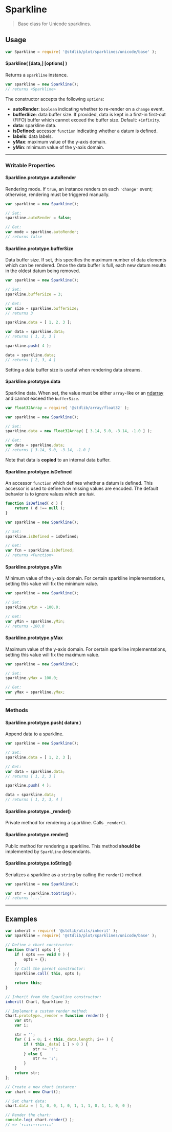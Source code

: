 <!--

@license Apache-2.0

Copyright (c) 2018 The Stdlib Authors.

Licensed under the Apache License, Version 2.0 (the "License");
you may not use this file except in compliance with the License.
You may obtain a copy of the License at

   http://www.apache.org/licenses/LICENSE-2.0

Unless required by applicable law or agreed to in writing, software
distributed under the License is distributed on an "AS IS" BASIS,
WITHOUT WARRANTIES OR CONDITIONS OF ANY KIND, either express or implied.
See the License for the specific language governing permissions and
limitations under the License.

-->

# Sparkline

> Base class for Unicode sparklines.

<section class="usage">

## Usage

```javascript
var Sparkline = require( '@stdlib/plot/sparklines/unicode/base' );
```

#### Sparkline( \[data,] \[options] )

Returns a `sparkline` instance.

```javascript
var sparkline = new Sparkline();
// returns <Sparkline>
```

The constructor accepts the following `options`:

-   **autoRender**: `boolean` indicating whether to re-render on a `change` event.
-   **bufferSize**: data buffer size. If provided,  data is kept in a first-in first-out (FIFO) buffer which cannot exceed the buffer size. Default: `+infinity`.
-   **data**: sparkline data.
-   **isDefined**: accessor `function` indicating whether a datum is defined.
-   **labels**: data labels.
-   **yMax**: maximum value of the y-axis domain.
-   **yMin**: minimum value of the y-axis domain.

* * *

### Writable Properties

<a name="prop-auto-render"></a>

#### Sparkline.prototype.autoRender

Rendering mode. If `true`, an instance renders on each `'change'` event; otherwise, rendering must be triggered manually.

```javascript
var sparkline = new Sparkline();

// Set:
sparkline.autoRender = false;

// Get:
var mode = sparkline.autoRender;
// returns false
```

<a name="prop-buffer-size"></a>

#### Sparkline.prototype.bufferSize

Data buffer size. If set, this specifies the maximum number of data elements which can be rendered. Once the data buffer is full, each new datum results in the oldest datum being removed.

```javascript
var sparkline = new Sparkline();

// Set:
sparkline.bufferSize = 3;

// Get:
var size = sparkline.bufferSize;
// returns 3

sparkline.data = [ 1, 2, 3 ];

var data = sparkline.data;
// returns [ 1, 2, 3 ]

sparkline.push( 4 );

data = sparkline.data;
// returns [ 2, 3, 4 ]
```

Setting a data buffer size is useful when rendering data streams.

<a name="prop-data"></a>

#### Sparkline.prototype.data

Sparkline data. When set, the value must be either `array`-like or an [ndarray][@stdlib/ndarray/ctor] and cannot exceed the `bufferSize`.

```javascript
var Float32Array = require( '@stdlib/array/float32' );

var sparkline = new Sparkline();

// Set:
sparkline.data = new Float32Array( [ 3.14, 5.0, -3.14, -1.0 ] );

// Get:
var data = sparkline.data;
// returns [ 3.14, 5.0, -3.14, -1.0 ]
```

Note that data is **copied** to an internal data buffer.

<a name="prop-is-defined"></a>

#### Sparkline.prototype.isDefined

An accessor `function` which defines whether a datum is defined. This accessor is used to define how missing values are encoded. The default behavior is to ignore values which are `NaN`.

```javascript
function isDefined( d ) {
    return ( d !== null );
}

var sparkline = new Sparkline();

// Set:
sparkline.isDefined = isDefined;

// Get:
var fcn = sparkline.isDefined;
// returns <Function>
```

<a name="prop-y-min"></a>

#### Sparkline.prototype.yMin

Minimum value of the `y`-axis domain. For certain sparkline implementations, setting this value will fix the minimum value.

```javascript
var sparkline = new Sparkline();

// Set:
sparkline.yMin = -100.0;

// Get:
var yMin = sparkline.yMin;
// returns -100.0
```

<a name="prop-y-max"></a>

#### Sparkline.prototype.yMax

Maximum value of the y-axis domain. For certain sparkline implementations, setting this value will fix the maximum value.

```javascript
var sparkline = new Sparkline();

// Set:
sparkline.yMax = 100.0;

// Get:
var yMax = sparkline.yMax;
```

* * *

### Methods

<a name="method-push"></a>

#### Sparkline.prototype.push( datum )

Append data to a sparkline.

```javascript
var sparkline = new Sparkline();

// Set:
sparkline.data = [ 1, 2, 3 ];

// Get:
var data = sparkline.data;
// returns [ 1, 2, 3 ]

sparkline.push( 4 );

data = sparkline.data;
// returns [ 1, 2, 3, 4 ]
```

<a name="method-render-private"></a>

#### Sparkline.prototype._render()

Private method for rendering a sparkline. Calls `_render()`.

<a name="method-render"></a>

#### Sparkline.prototype.render()

Public method for rendering a sparkline. This method **should be** implemented by `Sparkline` descendants.

<a name="method-tostring"></a>

#### Sparkline.prototype.toString()

Serializes a sparkline as a `string` by calling the `render()` method.

```javascript
var sparkline = new Sparkline();

var str = sparkline.toString();
// returns '...'
```

</section>

<!-- /.usage -->

<section class="examples">

* * *

## Examples

<!-- eslint-disable no-restricted-syntax, no-underscore-dangle -->

<!-- eslint no-undef: "error" -->

```javascript
var inherit = require( '@stdlib/utils/inherit' );
var Sparkline = require( '@stdlib/plot/sparklines/unicode/base' );

// Define a chart constructor:
function Chart( opts ) {
    if ( opts === void 0 ) {
        opts = {};
    }
    // Call the parent constructor:
    Sparkline.call( this, opts );

    return this;
}

// Inherit from the Sparkline constructor:
inherit( Chart, Sparkline );

// Implement a custom render method:
Chart.prototype._render = function render() {
    var str;
    var i;

    str = '';
    for ( i = 0; i < this._data.length; i++ ) {
        if ( this._data[ i ] > 0 ) {
            str += '↑';
        } else {
            str += '↓';
        }
    }
    return str;
};

// Create a new chart instance:
var chart = new Chart();

// Set chart data:
chart.data = [ 1, 0, 0, 1, 0, 1, 1, 1, 0, 1, 1, 0, 0 ];

// Render the chart:
console.log( chart.render() );
// => '↑↓↓↑↓↑↑↑↓↑↑↓↓'
```

</section>

<!-- /.examples -->

<section class="links">

[@stdlib/ndarray/ctor]: https://github.com/stdlib-js/stdlib

</section>

<!-- /.links -->
